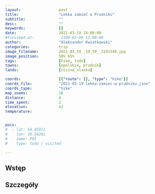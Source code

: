```yaml
---
layout:                 post
title:                  "Lekka zamieć w Prudniku"
subtitle:               ""
desc:                   ""
keywords:               []
date:                   2021-03-19 18:00:00
#finished_at:            2100-02-09 12:00:00
author:                 "Aleksander Kwiatkowski"
categories:             trip
image_filename:         2021_03_19__19_50__3191548.jpg
image_position:         50% 65%
tags:                   [hike, todo]
towns:                  [opolskie, prudnik]
lands:                  [nizina_slaska]

coords:                 [{"route": [], "type": "hike"}]
coords_file:            "2021-03-19-lekka-zamiec-w-prudniku.json"
coords_type:            "hike"
map_zooms:              16
distance:               4
time_spent:             2
elevation:              42
temperature:


pois:
#  - lat: 54.45911
#    lon: 18.56281
#    name: POI
#    type: todo / visited

---
```



## Wstęp

## Szczegóły
